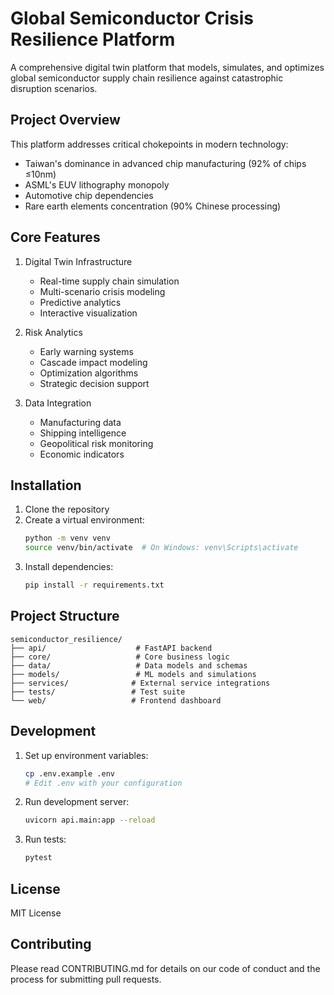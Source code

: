 # Global Semiconductor Crisis Resilience Platform

A comprehensive digital twin platform that models, simulates, and optimizes global semiconductor supply chain resilience against catastrophic disruption scenarios.

## Project Overview

This platform addresses critical chokepoints in modern technology:
- Taiwan's dominance in advanced chip manufacturing (92% of chips ≤10nm)
- ASML's EUV lithography monopoly
- Automotive chip dependencies
- Rare earth elements concentration (90% Chinese processing)

## Core Features

1. Digital Twin Infrastructure
   - Real-time supply chain simulation
   - Multi-scenario crisis modeling
   - Predictive analytics
   - Interactive visualization

2. Risk Analytics
   - Early warning systems
   - Cascade impact modeling
   - Optimization algorithms
   - Strategic decision support

3. Data Integration
   - Manufacturing data
   - Shipping intelligence
   - Geopolitical risk monitoring
   - Economic indicators

## Installation

1. Clone the repository
2. Create a virtual environment:
   ```bash
   python -m venv venv
   source venv/bin/activate  # On Windows: venv\Scripts\activate
   ```
3. Install dependencies:
   ```bash
   pip install -r requirements.txt
   ```

## Project Structure

```
semiconductor_resilience/
├── api/                    # FastAPI backend
├── core/                   # Core business logic
├── data/                   # Data models and schemas
├── models/                 # ML models and simulations
├── services/              # External service integrations
├── tests/                 # Test suite
└── web/                   # Frontend dashboard
```

## Development

1. Set up environment variables:
   ```bash
   cp .env.example .env
   # Edit .env with your configuration
   ```

2. Run development server:
   ```bash
   uvicorn api.main:app --reload
   ```

3. Run tests:
   ```bash
   pytest
   ```

## License

MIT License

## Contributing

Please read CONTRIBUTING.md for details on our code of conduct and the process for submitting pull requests. 
